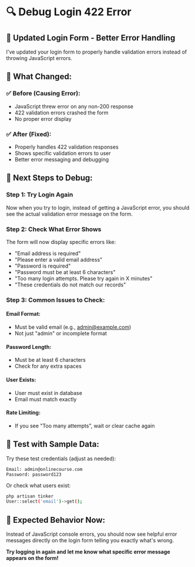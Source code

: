 # 🔍 Debug Login 422 Error

## 🚨 **Updated Login Form - Better Error Handling**

I've updated your login form to properly handle validation errors instead of throwing JavaScript errors.

## 🎯 **What Changed:**

### ✅ **Before (Causing Error):**
- JavaScript threw error on any non-200 response
- 422 validation errors crashed the form
- No proper error display

### ✅ **After (Fixed):**
- Properly handles 422 validation responses
- Shows specific validation errors to user
- Better error messaging and debugging

## 🔧 **Next Steps to Debug:**

### **Step 1: Try Login Again**
Now when you try to login, instead of getting a JavaScript error, you should see the actual validation error message on the form.

### **Step 2: Check What Error Shows**
The form will now display specific errors like:
- "Email address is required"
- "Please enter a valid email address" 
- "Password is required"
- "Password must be at least 6 characters"
- "Too many login attempts. Please try again in X minutes"
- "These credentials do not match our records"

### **Step 3: Common Issues to Check:**

#### **Email Format:**
- Must be valid email (e.g., admin@example.com)
- Not just "admin" or incomplete format

#### **Password Length:**
- Must be at least 6 characters
- Check for any extra spaces

#### **User Exists:**
- User must exist in database
- Email must match exactly

#### **Rate Limiting:**
- If you see "Too many attempts", wait or clear cache again

## 🧪 **Test with Sample Data:**

Try these test credentials (adjust as needed):
```
Email: admin@onlinecourse.com
Password: password123
```

Or check what users exist:
```bash
php artisan tinker
User::select('email')->get();
```

## 🎊 **Expected Behavior Now:**

Instead of JavaScript console errors, you should now see helpful error messages directly on the login form telling you exactly what's wrong.

**Try logging in again and let me know what specific error message appears on the form!**